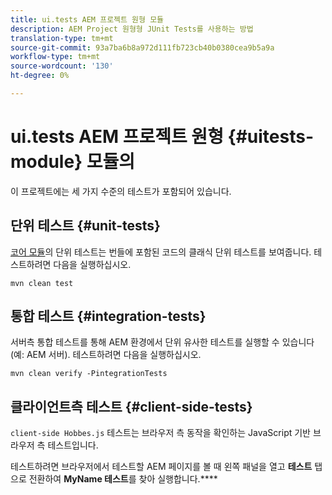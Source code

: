 ```yaml
---
title: ui.tests AEM 프로젝트 원형 모듈
description: AEM Project 원형형 JUnit Tests를 사용하는 방법
translation-type: tm+mt
source-git-commit: 93a7ba6b8a972d111fb723cb40b0380cea9b5a9a
workflow-type: tm+mt
source-wordcount: '130'
ht-degree: 0%

---
```



# ui.tests AEM 프로젝트 원형 {#uitests-module} 모듈의

이 프로젝트에는 세 가지 수준의 테스트가 포함되어 있습니다.

## 단위 테스트 {#unit-tests}

[코어 모듈](core.md)의 단위 테스트는 번들에 포함된 코드의 클래식 단위 테스트를 보여줍니다. 테스트하려면 다음을 실행하십시오.

```
mvn clean test
```

## 통합 테스트 {#integration-tests}

서버측 통합 테스트를 통해 AEM 환경에서 단위 유사한 테스트를 실행할 수 있습니다(예: AEM 서버). 테스트하려면 다음을 실행하십시오.

```
mvn clean verify -PintegrationTests
```

## 클라이언트측 테스트 {#client-side-tests}

`client-side Hobbes.js` 테스트는 브라우저 측 동작을 확인하는 JavaScript 기반 브라우저 측 테스트입니다.

테스트하려면 브라우저에서 테스트할 AEM 페이지를 볼 때 왼쪽 패널을 열고 **테스트** 탭으로 전환하여 **MyName 테스트**&#x200B;를 찾아 실행합니다.****
